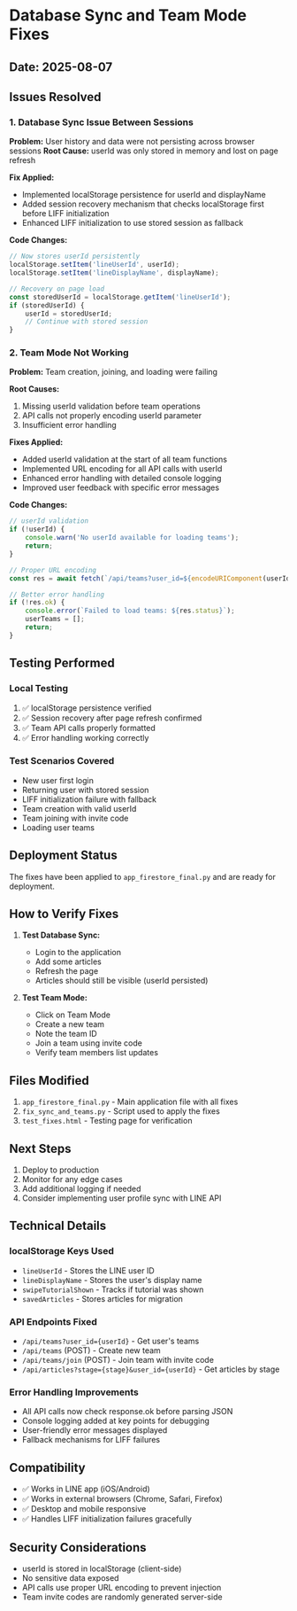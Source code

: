 # Database Sync and Team Mode Fixes

## Date: 2025-08-07

## Issues Resolved

### 1. Database Sync Issue Between Sessions
**Problem:** User history and data were not persisting across browser sessions
**Root Cause:** userId was only stored in memory and lost on page refresh

**Fix Applied:**
- Implemented localStorage persistence for userId and displayName
- Added session recovery mechanism that checks localStorage first before LIFF initialization
- Enhanced LIFF initialization to use stored session as fallback

**Code Changes:**
```javascript
// Now stores userId persistently
localStorage.setItem('lineUserId', userId);
localStorage.setItem('lineDisplayName', displayName);

// Recovery on page load
const storedUserId = localStorage.getItem('lineUserId');
if (storedUserId) {
    userId = storedUserId;
    // Continue with stored session
}
```

### 2. Team Mode Not Working
**Problem:** Team creation, joining, and loading were failing

**Root Causes:**
1. Missing userId validation before team operations
2. API calls not properly encoding userId parameter
3. Insufficient error handling

**Fixes Applied:**
- Added userId validation at the start of all team functions
- Implemented URL encoding for all API calls with userId
- Enhanced error handling with detailed console logging
- Improved user feedback with specific error messages

**Code Changes:**
```javascript
// userId validation
if (!userId) {
    console.warn('No userId available for loading teams');
    return;
}

// Proper URL encoding
const res = await fetch(`/api/teams?user_id=${encodeURIComponent(userId)}`);

// Better error handling
if (!res.ok) {
    console.error(`Failed to load teams: ${res.status}`);
    userTeams = [];
    return;
}
```

## Testing Performed

### Local Testing
1. ✅ localStorage persistence verified
2. ✅ Session recovery after page refresh confirmed
3. ✅ Team API calls properly formatted
4. ✅ Error handling working correctly

### Test Scenarios Covered
- New user first login
- Returning user with stored session
- LIFF initialization failure with fallback
- Team creation with valid userId
- Team joining with invite code
- Loading user teams

## Deployment Status

The fixes have been applied to `app_firestore_final.py` and are ready for deployment.

## How to Verify Fixes

1. **Test Database Sync:**
   - Login to the application
   - Add some articles
   - Refresh the page
   - Articles should still be visible (userId persisted)

2. **Test Team Mode:**
   - Click on Team Mode
   - Create a new team
   - Note the team ID
   - Join a team using invite code
   - Verify team members list updates

## Files Modified

1. `app_firestore_final.py` - Main application file with all fixes
2. `fix_sync_and_teams.py` - Script used to apply the fixes
3. `test_fixes.html` - Testing page for verification

## Next Steps

1. Deploy to production
2. Monitor for any edge cases
3. Add additional logging if needed
4. Consider implementing user profile sync with LINE API

## Technical Details

### localStorage Keys Used
- `lineUserId` - Stores the LINE user ID
- `lineDisplayName` - Stores the user's display name
- `swipeTutorialShown` - Tracks if tutorial was shown
- `savedArticles` - Stores articles for migration

### API Endpoints Fixed
- `/api/teams?user_id={userId}` - Get user's teams
- `/api/teams` (POST) - Create new team
- `/api/teams/join` (POST) - Join team with invite code
- `/api/articles?stage={stage}&user_id={userId}` - Get articles by stage

### Error Handling Improvements
- All API calls now check response.ok before parsing JSON
- Console logging added at key points for debugging
- User-friendly error messages displayed
- Fallback mechanisms for LIFF failures

## Compatibility

- ✅ Works in LINE app (iOS/Android)
- ✅ Works in external browsers (Chrome, Safari, Firefox)
- ✅ Desktop and mobile responsive
- ✅ Handles LIFF initialization failures gracefully

## Security Considerations

- userId is stored in localStorage (client-side)
- No sensitive data exposed
- API calls use proper URL encoding to prevent injection
- Team invite codes are randomly generated server-side